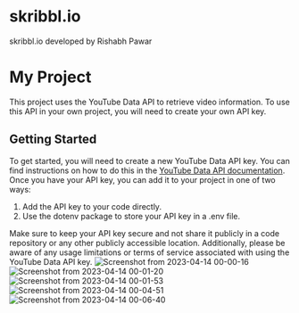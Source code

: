 # skribbl.io

skribbl.io developed by Rishabh Pawar

# My Project

This project uses the YouTube Data API to retrieve video information. To use this API in your own project, you will need to create your own API key.

## Getting Started

To get started, you will need to create a new YouTube Data API key. You can find instructions on how to do this in the [YouTube Data API documentation](https://developers.google.com/youtube/registering_an_application). Once you have your API key, you can add it to your project in one of two ways:

1. Add the API key to your code directly.
2. Use the dotenv package to store your API key in a .env file.

Make sure to keep your API key secure and not share it publicly in a code repository or any other publicly accessible location. Additionally, please be aware of any usage limitations or terms of service associated with using the YouTube Data API key.
![Screenshot from 2023-04-14 00-00-16](https://user-images.githubusercontent.com/96792194/233838772-ed50b216-dfb2-49ed-9e7f-481ecbec0e09.png)
![Screenshot from 2023-04-14 00-01-20](https://user-images.githubusercontent.com/96792194/233838932-dfd02ff1-e513-40c4-88cf-238d71d4891d.png)
![Screenshot from 2023-04-14 00-01-53](https://user-images.githubusercontent.com/96792194/233838974-80e19b15-8c12-4c37-bf0b-f76c1b7d7cbc.png)
![Screenshot from 2023-04-14 00-04-51](https://user-images.githubusercontent.com/96792194/233839238-1a2bffe3-5b3b-40b0-824e-48e0c61bcb1c.png)
![Screenshot from 2023-04-14 00-06-40](https://user-images.githubusercontent.com/96792194/233982218-de274059-a49f-4d9c-b7d9-ca389a7ea758.png)
 

